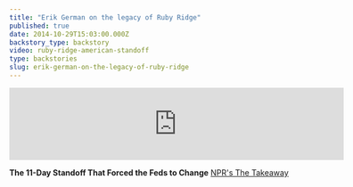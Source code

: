 ```yaml
---
title: "Erik German on the legacy of Ruby Ridge"
published: true
date: 2014-10-29T15:03:00.000Z
backstory_type: backstory
video: ruby-ridge-american-standoff
type: backstories
slug: erik-german-on-the-legacy-of-ruby-ridge
---
```

<iframe width="600" height="130" frameborder="0" scrolling="no" src="http://www.thetakeaway.org/widgets/ondemand_player/takeaway/#file=%2Faudio%2Fxspf%2F409951%2F"></iframe>

**The 11-Day Standoff That Forced the Feds to Change**
[NPR's The Takeaway](http://www.thetakeaway.org/story/retro-report-ruby-ridge-forces-feds-change-tactics/)

